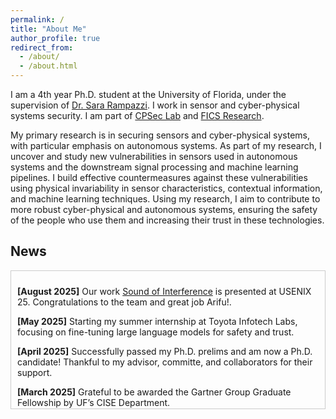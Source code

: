 ```yaml
---
permalink: /
title: "About Me"
author_profile: true
redirect_from: 
  - /about/
  - /about.html
---
```


I am a 4th year Ph.D. student at the University of Florida, under the supervision of [Dr. Sara Rampazzi](https://sararampazzi.com/). I work in sensor and cyber-physical systems security. I am part of [CPSec Lab](https://sararampazzi.com/CPSecLab.html) and [FICS Research](https://fics.institute.ufl.edu/).

My primary research is in securing sensors and cyber-physical systems, with particular emphasis on autonomous systems. As part of my research, I uncover and study new vulnerabilities in sensors used in autonomous systems and the downstream signal processing and machine learning pipelines. I build effective countermeasures against these vulnerabilities using physical invariability in sensor characteristics, contextual information, and machine learning techniques. Using my research, I aim to contribute to more robust cyber-physical and autonomous systems, ensuring the safety of the people who use them and increasing their trust in these technologies.



<h2 id="news">News</h2>
<div style="max-height: 200px; overflow-y: auto; border: 1px solid #ccc; padding: 10px;">

<p><strong>[August 2025]</strong> Our work <a href="hhttps://www.usenix.org/conference/usenixsecurity25/presentation/onishi">Sound of Interference</a> is presented at USENIX 25. Congratulations to the team and great job Arifu!.</p>

<p><strong>[May 2025]</strong> Starting my summer internship at Toyota Infotech Labs, focusing on fine-tuning large language models for safety and trust.</p>

<p><strong>[April 2025]</strong> Successfully passed my Ph.D. prelims and am now a Ph.D. candidate! Thankful to my advisor, committe, and collaborators for their support.</p>

<p><strong>[March 2025]</strong> Grateful to be awarded the Gartner Group Graduate Fellowship by UF’s CISE Department.</p>

<p><strong>[Feb 2025]</strong> I will be serving as the program committe member for VehicleSec 25 (Co-located with USENIX). Please consider submitting</p>

<p><strong>[Jan 2025]</strong> Our demonstrating a novel elecromagnetic side-channel on digital microphones was accepted to USENIX 2025. Congratulations to the team!!</p>

<p><strong>[Nov 2024]</strong> Our paper <a href="https://www.ndss-symposium.org/ndss-paper/invisible-reflections-leveraging-infrared-laser-reflections-to-target-traffic-sign-perception/">Invisible Reflections</a> was selected as the Applied Research Competition Finalist at CSAW '24 (Top 7%).</p></div>


